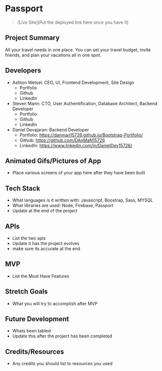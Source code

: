 # Passport

> [Live Site](Put the deployed link here once you have it)

## Project Summary

All your travel needs in one place. You can set your travel budget, invite friends, and plan your vacations all in one spot. 

## Developers

- Ashton Wetsel: CEO, UI, Frontend Development, Site Design  
  - Portfolio
  - Github
  - LinkedIn
- Steven Mann: CTO, User Authentification, Database Architect, Backend Developer
  - Portfolio
  - Github
  - LinkedIn
- Daniel Devajaran: Backend Developer
  - Portfolio: https://danman15726.github.io/Bootstrap-Portfolio/
  - Github: https://github.com/DAnMaN15726
  - LinkedIn: https://www.linkedin.com/in/DanielDev15726/

## Animated Gifs/Pictures of App

- Place various screens of your app here after they have been built

## Tech Stack

- What languages is it written with: Javascript, Boostrap, Sass, MYSQL
- What libraries are used: Node, Firebase, Passport
- Update at the end of the project

## APIs

- List the two apis
- Update it has the project evolves
- make sure its accurate at the end

## MVP

- List the Must Have Features

## Stretch Goals

- What you will try to accomplish after MVP

## Future Development

- Whats been tabled
- Update this after the project has been completed

## Credits/Resources

- Any credits you should list to resources you used
